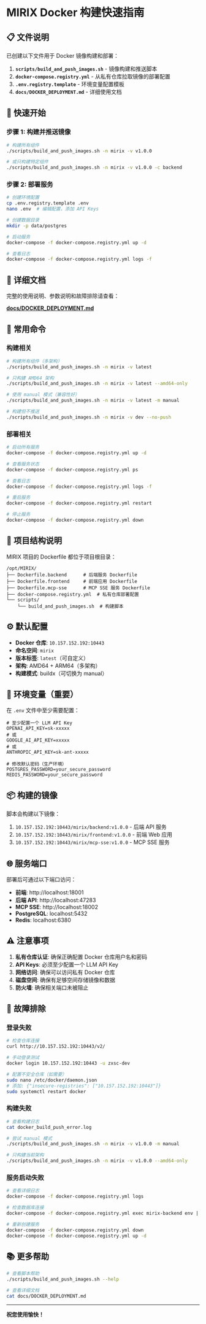 # MIRIX Docker 构建快速指南

## 📋 文件说明

已创建以下文件用于 Docker 镜像构建和部署：

1. **`scripts/build_and_push_images.sh`** - 镜像构建和推送脚本
2. **`docker-compose.registry.yml`** - 从私有仓库拉取镜像的部署配置
3. **`.env.registry.template`** - 环境变量配置模板
4. **`docs/DOCKER_DEPLOYMENT.md`** - 详细使用文档

## 🚀 快速开始

### 步骤 1: 构建并推送镜像

```bash
# 构建所有组件
./scripts/build_and_push_images.sh -n mirix -v v1.0.0

# 或只构建特定组件
./scripts/build_and_push_images.sh -n mirix -v v1.0.0 -c backend
```

### 步骤 2: 部署服务

```bash
# 创建环境配置
cp .env.registry.template .env
nano .env  # 编辑配置，添加 API Keys

# 创建数据目录
mkdir -p data/postgres

# 启动服务
docker-compose -f docker-compose.registry.yml up -d

# 查看日志
docker-compose -f docker-compose.registry.yml logs -f
```

## 📖 详细文档

完整的使用说明、参数说明和故障排除请查看：

**[docs/DOCKER_DEPLOYMENT.md](docs/DOCKER_DEPLOYMENT.md)**

## 🔧 常用命令

### 构建相关

```bash
# 构建所有组件（多架构）
./scripts/build_and_push_images.sh -n mirix -v latest

# 只构建 AMD64 架构
./scripts/build_and_push_images.sh -n mirix -v latest --amd64-only

# 使用 manual 模式（兼容性好）
./scripts/build_and_push_images.sh -n mirix -v latest -m manual

# 构建但不推送
./scripts/build_and_push_images.sh -n mirix -v dev --no-push
```

### 部署相关

```bash
# 启动所有服务
docker-compose -f docker-compose.registry.yml up -d

# 查看服务状态
docker-compose -f docker-compose.registry.yml ps

# 查看日志
docker-compose -f docker-compose.registry.yml logs -f

# 重启服务
docker-compose -f docker-compose.registry.yml restart

# 停止服务
docker-compose -f docker-compose.registry.yml down
```

## 🎯 项目结构说明

MIRIX 项目的 Dockerfile 都位于项目根目录：

```
/opt/MIRIX/
├── Dockerfile.backend      # 后端服务 Dockerfile
├── Dockerfile.frontend     # 前端应用 Dockerfile
├── Dockerfile.mcp-sse      # MCP SSE 服务 Dockerfile
├── docker-compose.registry.yml  # 私有仓库部署配置
└── scripts/
    └── build_and_push_images.sh  # 构建脚本
```

## ⚙️ 默认配置

- **Docker 仓库**: `10.157.152.192:10443`
- **命名空间**: `mirix`
- **版本标签**: `latest`（可自定义）
- **架构**: AMD64 + ARM64（多架构）
- **构建模式**: buildx（可切换为 manual）

## 🔑 环境变量（重要）

在 `.env` 文件中至少需要配置：

```env
# 至少配置一个 LLM API Key
OPENAI_API_KEY=sk-xxxxx
# 或
GOOGLE_AI_API_KEY=xxxxx
# 或
ANTHROPIC_API_KEY=sk-ant-xxxxx

# 修改默认密码（生产环境）
POSTGRES_PASSWORD=your_secure_password
REDIS_PASSWORD=your_secure_password
```

## 📦 构建的镜像

脚本会构建以下镜像：

1. `10.157.152.192:10443/mirix/backend:v1.0.0` - 后端 API 服务
2. `10.157.152.192:10443/mirix/frontend:v1.0.0` - 前端 Web 应用
3. `10.157.152.192:10443/mirix/mcp-sse:v1.0.0` - MCP SSE 服务

## 🌐 服务端口

部署后可通过以下端口访问：

- **前端**: http://localhost:18001
- **后端 API**: http://localhost:47283
- **MCP SSE**: http://localhost:18002
- **PostgreSQL**: localhost:5432
- **Redis**: localhost:6380

## ⚠️ 注意事项

1. **私有仓库认证**: 确保正确配置 Docker 仓库用户名和密码
2. **API Keys**: 必须至少配置一个 LLM API Key
3. **网络访问**: 确保可以访问私有 Docker 仓库
4. **磁盘空间**: 确保有足够空间存储镜像和数据
5. **防火墙**: 确保相关端口未被阻止

## 🐛 故障排除

### 登录失败

```bash
# 检查仓库连接
curl http://10.157.152.192:10443/v2/

# 手动登录测试
docker login 10.157.152.192:10443 -u zxsc-dev

# 配置不安全仓库（如需要）
sudo nano /etc/docker/daemon.json
# 添加: {"insecure-registries": ["10.157.152.192:10443"]}
sudo systemctl restart docker
```

### 构建失败

```bash
# 查看构建日志
cat docker_build_push_error.log

# 尝试 manual 模式
./scripts/build_and_push_images.sh -n mirix -v v1.0.0 -m manual

# 只构建当前架构
./scripts/build_and_push_images.sh -n mirix -v v1.0.0 --amd64-only
```

### 服务启动失败

```bash
# 查看详细日志
docker-compose -f docker-compose.registry.yml logs

# 检查数据库连接
docker-compose -f docker-compose.registry.yml exec mirix-backend env | grep DATABASE

# 重新创建服务
docker-compose -f docker-compose.registry.yml down
docker-compose -f docker-compose.registry.yml up -d
```

## 📚 更多帮助

```bash
# 查看脚本帮助
./scripts/build_and_push_images.sh --help

# 查看详细文档
cat docs/DOCKER_DEPLOYMENT.md
```

---

**祝您使用愉快！**
